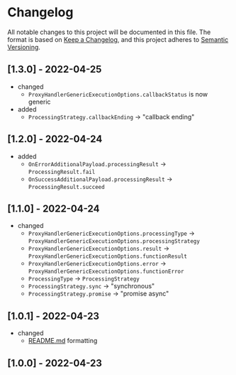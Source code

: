 # Changelog
All notable changes to this project will be documented in this file.
The format is based on [Keep a Changelog](https://keepachangelog.com/en/1.0.0/),
and this project adheres to [Semantic Versioning](https://semver.org/spec/v2.0.0.html).

## [1.3.0] - 2022-04-25
- changed
  - `ProxyHandlerGenericExecutionOptions.callbackStatus` is now generic
- added
  - `ProcessingStrategy.callbackEnding` -> "callback ending"
## [1.2.0] - 2022-04-24
- added
  - `OnErrorAdditionalPayload.processingResult` -> `ProcessingResult.fail`
  - `OnSuccessAdditionalPayload.processingResult` -> `ProcessingResult.succeed`
## [1.1.0] - 2022-04-24
- changed
  - `ProxyHandlerGenericExecutionOptions.processingType` -> `ProxyHandlerGenericExecutionOptions.processingStrategy`
  - `ProxyHandlerGenericExecutionOptions.result` -> `ProxyHandlerGenericExecutionOptions.functionResult`
  - `ProxyHandlerGenericExecutionOptions.error` -> `ProxyHandlerGenericExecutionOptions.functionError`
  - `ProcessingType` -> `ProcessingStrategy`
  - `ProcessingStrategy.sync` -> "synchronous"
  - `ProcessingStrategy.promise` -> "promise async"

## [1.0.1] - 2022-04-23
- changed
  - [README.md](README.md) formatting
## [1.0.0] - 2022-04-23
